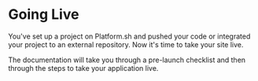# Going Live

You've set up a project on Platform.sh and pushed your code or integrated your project to an external repository. Now it's time to take your site live. 

The documentation will take you through a pre-launch checklist and then through the steps to take your application live.

<div id = "buttons"></div>

<script>
    var templatePath = getPathObj("/golive/checklist.html", "Take your site live!");
    var templates = {type: "basic", path: templatePath, div: "buttons"};
    makeButton(templates)
</script>
